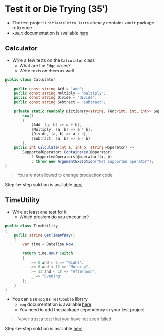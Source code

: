 # Test it or Die Trying (35')
- The test project `UnitTestsIntro.Tests` already contains `xUnit` package reference 
- `xUnit` documentation is available [here](https://xunit.net/)

## Calculator
- Write a few tests on the `Calculator` class
  - What are the `Edge` cases?
  - Write tests on them as well

```c#
public class Calculator
{
    public const string Add = "add";
    public const string Multiply = "multiply";
    public const string Divide = "divide";
    public const string Subtract = "subtract";

    private static readonly Dictionary<string, Func<int, int, int>> SupportedOperators =
        new()
        {
            {Add, (a, b) => a + b},
            {Multiply, (a, b) => a * b},
            {Divide, (a, b) => a / b},
            {Subtract, (a, b) => a - b}
        };
    public int Calculate(int a, int b, string @operator) =>
        SupportedOperators.ContainsKey(@operator)
            ? SupportedOperators[@operator](a, b)
            : throw new ArgumentException("Not supported operator");
}
```

> You are not allowed to change production code

Step-by-step solution is available [here](../solutions/c%23/step-by-step.md)

## TimeUtility
- Write at least one test for it
    - Which problem do you encounter?

```c#
public class TimeUtility
{
    public string GetTimeOfDay()
    {
        var time = DateTime.Now;
        
        return time.Hour switch
        {
            >= 0 and < 6 => "Night",
            >= 6 and < 12 => "Morning",
            >= 12 and < 18 => "Afternoon",
            _ => "Evening"
        };
    }
}
```

- You can use `moq` as `TestDouble` library
  - `moq` documentation is available [here](https://moq.github.io/moq4/)
  - You need to qdd the package dependency in your test project

> Never trust a test that you have not seen failed

Step-by-step solution is available [here](../solutions/c%23/step-by-step.md)
